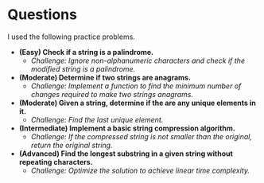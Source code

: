 # Questions
I used the following practice problems.
+ **(Easy) Check if a string is a palindrome.**
  - *Challenge: Ignore non-alphanumeric characters and check if the modified string is a palindrome.*
+ **(Moderate) Determine if two strings are anagrams.**
  - *Challenge: Implement a function to find the minimum number of changes required to make two strings anagrams.*
+ **(Moderate) Given a string, determine if the are any unique elements in it.**
  - *Challenge: Find the last unique element.*
+ **(Intermediate) Implement a basic string compression algorithm.**
  - *Challenge: If the compressed string is not smaller than the original, return the original string.*
+ **(Advanced) Find the longest substring in a given string without repeating characters.**
  - *Challenge: Optimize the solution to achieve linear time complexity.*